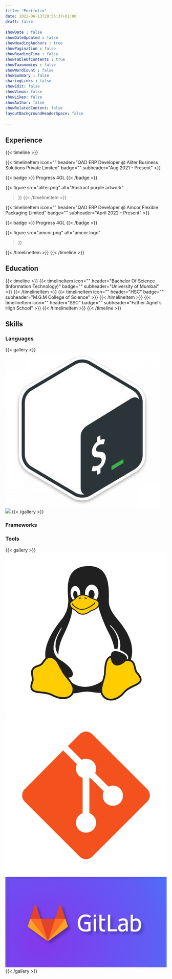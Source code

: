 ```yaml
---
title: "Portfolio"
date: 2022-06-13T20:55:37+01:00
draft: false

showDate : false
showDateUpdated : false
showHeadingAnchors : true
showPagination : false
showReadingTime : false
showTableOfContents : true
showTaxonomies : false 
showWordCount : false
showSummary : false
sharingLinks : false
showEdit: false
showViews: false
showLikes: false
showAuthor: false
showRelatedContent: false
layoutBackgroundHeaderSpace: false

---
```


## Experience

{{< timeline >}}

{{< timelineItem icon="" header="QAD ERP Developer @ Aliter Business Solutions Private Limited" badge="" subheader="Aug 2021 - Present" >}}

{{< badge >}}
Progress 4GL
{{< /badge >}}

{{< figure
    src="aliter.png"
    alt="Abstract purple artwork"
>}}
{{< /timelineItem >}}

{{< timelineItem icon="" header="QAD ERP Developer @ Amcor Flexible Packaging Limited" badge="" subheader="April 2022 - Present" >}}

{{< badge >}}
Progress 4GL
{{< /badge >}}

{{< figure
    src="amcor.png"
    alt="amcor logo"
>}}

{{< /timelineItem >}}
{{< /timeline >}}

## Education
{{< timeline >}}
{{< timelineItem icon="" header="Bachelor Of Science (Information Technology)" badge="" subheader="University of Mumbai" >}}
{{< /timelineItem >}}
{{< timelineItem icon="" header="HSC" badge="" subheader="M.G.M College of Science" >}}
{{< /timelineItem >}}
{{< timelineItem icon="" header="SSC" badge="" subheader="Father Agnel’s High School" >}}
{{< /timelineItem >}}
{{< /timeline >}}

## Skills
### Languages
{{< gallery >}}
  <img src="skills/bash.jpg" class="grid-w33 rounded-md" />
  <img src="skills/progress.png" class="grid-w33 rounded-md" />
{{< /gallery >}}

### Frameworks
### Tools
{{< gallery >}}
  <img src="skills/linux.jpg" class="grid-w33 rounded-md" />
  <img src="skills/git.png" class="grid-w33 rounded-md" />
  <img src="skills/gitlab.png" class="grid-w33 rounded-md" />
{{< /gallery >}}
